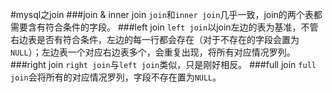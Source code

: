#mysql之join
###join & inner join
`join`和`inner join`几乎一致，join的两个表都需要含有符合条件的字段。
###left join
`left join`以join左边的表为基准，不管右边表是否有符合条件，左边的每一行都会存在（对于不存在的字段会置为`NULL`）；左边表一个对应右边表多个，会重复出现，将所有对应情况罗列。
###right join
`right join`与`left join`类似，只是刚好相反。
###full join
`full join`会将所有的对应情况罗列，字段不存在置为`NULL`。
